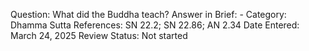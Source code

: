 Question: What did the Buddha teach?
Answer in Brief: -
 Category: Dhamma
Sutta References: SN 22.2; SN 22.86; AN 2.34
Date Entered: March 24, 2025
Review Status: Not started